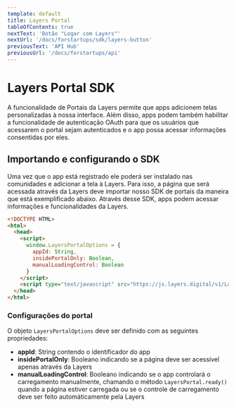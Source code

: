 ```yaml
---
template: default
title: Layers Portal
tableOfContents: true
nextText: 'Botão "Logar com Layers"'
nextUrl: '/docs/forstartups/sdk/layers-button'
previousText: 'API Hub'
previousUrl: '/docs/forstartups/api'
---
```


# Layers Portal SDK

A funcionalidade de Portais da Layers permite que apps adicionem telas personalizadas à nossa interface. Além disso, apps podem também habilitar a funcionalidade de autenticação OAuth para que os usuários que acessarem o portal sejam autenticados e o app possa acessar informações consentidas por eles.

## Importando e configurando o SDK

Uma vez que o app está registrado ele poderá ser instalado nas comunidades e adicionar a tela à Layers. Para isso, a página que será acessada através da Layers deve importar nosso SDK de portais da maneira que está exemplificado abaixo. Através desse SDK, apps podem acessar informações e funcionalidades da Layers.

``` html
<!DOCTYPE HTML>
<html>
  <head>
    <script>
      window.LayersPortalOptions = {
        appId: String,
        insidePortalOnly: Boolean,
        manualLoadingControl: Boolean
      }
    </script>
    <script type="text/javascript" src="https://js.layers.digital/v1/LayersPortal.js"></script>
  </head>
</html>
```

### Configurações do portal

O objeto `LayersPortalOptions` deve ser definido com as seguintes propriedades:

+ **appId**: String contendo o identificador do app
+ **insidePortalOnly**: Booleano indicando se a página deve ser acessível apenas através da Layers
+ **manualLoadingControl**: Booleano indicando se o app controlará o carregamento manualmente, chamando o método `LayersPortal.ready()` quando a página estiver carregada ou se o controle de carregamento deve ser feito automáticamente pela Layers